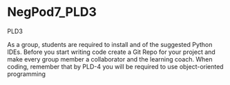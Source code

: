# NegPod7_PLD3
PLD3

As a group, students are required to install and of the suggested Python IDEs. Before you start writing code create a Git Repo for your project and make every group member a collaborator and the learning coach. When coding, remember that by PLD-4 you will be required to use object-oriented programming
